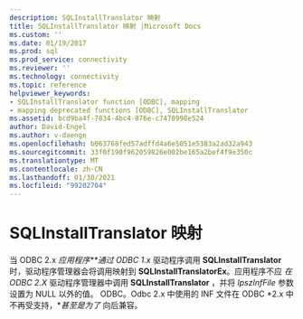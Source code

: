 ```yaml
---
description: SQLInstallTranslator 映射
title: SQLInstallTranslator 映射 |Microsoft Docs
ms.custom: ''
ms.date: 01/19/2017
ms.prod: sql
ms.prod_service: connectivity
ms.reviewer: ''
ms.technology: connectivity
ms.topic: reference
helpviewer_keywords:
- SQLInstallTranslator function [ODBC], mapping
- mapping deprecated functions [ODBC], SQLInstallTranslator
ms.assetid: bcd9ba4f-7834-4bc4-876e-c7478998e524
author: David-Engel
ms.author: v-daenge
ms.openlocfilehash: b063768fed57adffd4a6e5051e5383a2ad32a943
ms.sourcegitcommit: 33f0f190f962059826e002be165a2bef4f9e350c
ms.translationtype: MT
ms.contentlocale: zh-CN
ms.lasthandoff: 01/30/2021
ms.locfileid: "99202704"
---
```

# <a name="sqlinstalltranslator-mapping"></a>SQLInstallTranslator 映射
当 ODBC 2.x *应用程序**通过 ODBC 1.x* 驱动程序调用 **SQLInstallTranslator** 时，驱动程序管理器会将调用映射到 **SQLInstallTranslatorEx**。应用程序不应 *在 ODBC 2.X* 驱动程序管理器中调用 **SQLInstallTranslator** ，并将 *lpszInfFile* 参数设置为 NULL 以外的值。 ODBC。Odbc 2.x 中使用的 INF 文件在 ODBC *2.x 中不再受支持，**甚至是为了* 向后兼容。
